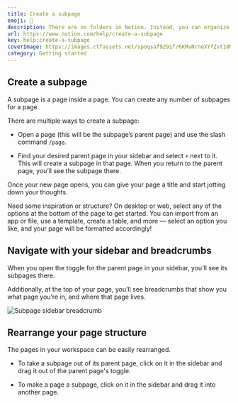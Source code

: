 ```yaml
---
title: Create a subpage
emoji: 📑
description: There are no folders in Notion. Instead, you can organize pages inside pages... inside pages. Here, we'll show you how to create a page within another page, which we call a subpage 📑
url: https://www.notion.com/help/create-a-subpage
key: help:create-a-subpage
coverImage: https://images.ctfassets.net/spoqsaf9291f/6KMvNrneXYfZvt18MdqS2F/6dd0e4d5fe2ceb8508345196d63a1bc7/Create_a_subpage_-_hero.png
category: Getting started
---
```


## Create a subpage

A subpage is a page inside a page. You can create any number of subpages for a page.

There are multiple ways to create a subpage:

* Open a page (this will be the subpage’s parent page) and use the slash command `/page`.

* Find your desired parent page in your sidebar and select `+` next to it. This will create a subpage in that page. When you return to the parent page, you’ll see the subpage there.

Once your new page opens, you can give your page a title and start jotting down your thoughts.

Need some inspiration or structure? On desktop or web, select any of the options at the bottom of the page to get started. You can import from an app or file, use a template, create a table, and more — select an option you like, and your page will be formatted accordingly!

[](//videos.ctfassets.net/spoqsaf9291f/3WXrgzszWHqiuAt5RJxDzi/f100f224300341be5597aba1d18caea2/new_createasubpage1.mp4)

## Navigate with your sidebar and breadcrumbs

When you open the toggle for the parent page in your sidebar, you’ll see its subpages there.

Additionally, at the top of your page, you’ll see breadcrumbs that show you what page you’re in, and where that page lives.

[](//videos.ctfassets.net/spoqsaf9291f/6VB1Qri8AWKvMNd7aTP5BE/47542e746787b73adad5436f4f36cef5/new_createasubpage2.mp4)

![Subpage sidebar breadcrumb](https://images.ctfassets.net/spoqsaf9291f/37adoxw22U3bVziWxVJkD5/e3b63ea7da1462bd3eaaf812824ed196/new_createasubpage3__1_.png)

## Rearrange your page structure

The pages in your workspace can be easily rearranged.

* To take a subpage out of its parent page, click on it in the sidebar and drag it out of the parent page's toggle.

* To make a page a subpage, click on it in the sidebar and drag it into another page.

[](//videos.ctfassets.net/spoqsaf9291f/2UK1LnwlcFC2sztqXHgdPZ/e5e759884b5e8654ce6119baebb03be5/new_createasubpage4.mp4)

